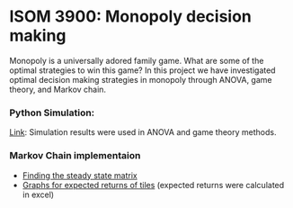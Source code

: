 # ISOM 3900: Monopoly decision making
Monopoly is a universally adored family game. What are some of the optimal strategies to win this game? In this project we have investigated optimal decision making strategies in monopoly through ANOVA, game theory, and Markov chain. 


### Python Simulation:
[Link](monopoly_simulation.ipynb): Simulation results were used in ANOVA and game theory methods. 

### Markov Chain implementaion
- [Finding the steady state matrix](monopoly_markov.ipynb)
- [Graphs for expected returns of tiles](finances_markov.ipynb) (expected returns were calculated in excel)
